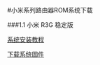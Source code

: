 #小米系列路由器ROM系统下载



###1.1 小米 R3G 稳定版

 

 <!-- 
	//行内式的链接:
	[超链接名](../../system-rom/cloud-hotspot-xiaomi-R3G.zip "超链接title")
	//参考式的链接:
	[超链接名][id]
	[id]: ../system-rom/cloud-hotspot-xiaomi-R3G.zip "Optional Title Here"
	　　所以我就直接这么写了
 -->
[系统安装教程](../guide-install/xiaomi-r3g-tutorial.html "系统安装指导") 

[下载系统固件](../../system-rom/cloud-hotspot-xiaomi-R3G.zip)

